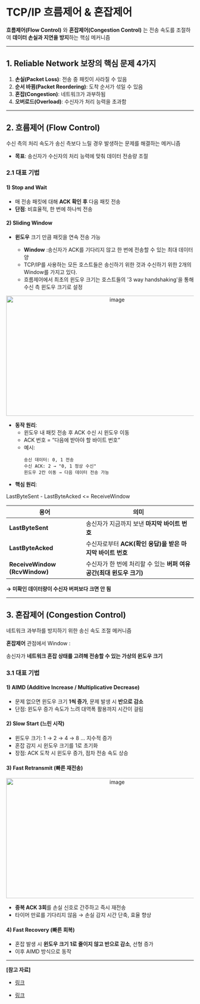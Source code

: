 # TCP/IP 흐름제어 & 혼잡제어

**흐름제어(Flow Control)** 와 **혼잡제어(Congestion Control)** 는 전송 속도를 조절하여 **데이터 손실과 지연을 방지**하는 핵심 메커니즘

---

## 1. Reliable Network 보장의 핵심 문제 4가지
1. **손실(Packet Loss)**: 전송 중 패킷이 사라질 수 있음  
2. **순서 바뀜(Packet Reordering)**: 도착 순서가 섞일 수 있음  
3. **혼잡(Congestion)**: 네트워크가 과부하됨  
4. **오버로드(Overload)**: 수신자가 처리 능력을 초과함  

---

## 2. 흐름제어 (Flow Control)
수신 측의 처리 속도가 송신 측보다 느릴 경우 발생하는 문제를 해결하는 메커니즘
- **목표**: 송신자가 수신자의 처리 능력에 맞춰 데이터 전송량 조절  

### 2.1 대표 기법
#### 1) Stop and Wait
- 매 전송 패킷에 대해 **ACK 확인 후** 다음 패킷 전송  
- **단점**: 비효율적, 한 번에 하나씩 전송  

#### 2) Sliding Window
- **윈도우** 크기 만큼 패킷을 연속 전송 가능

  -  **Window** :송신자가 ACK를 기다리지 않고 한 번에 전송할 수 있는 최대 데이터 양
  -  TCP/IP를 사용하는 모든 호스트들은 송신하기 위한 것과 수신하기 위한 2개의 Window를 가지고 있다.
  -  흐름제어에서 최초의 윈도우 크기는 호스트들의 '3 way handshaking'을 통해 수신 측 윈도우 크기로 설정

<p align="center">
<img width="580" height="322" alt="image" src="https://github.com/user-attachments/assets/bed841a4-34c6-46f0-889b-43450a6c39d1" />
</p>

- **동작 원리**:
  - 윈도우 내 패킷 전송 후 ACK 수신 시 윈도우 이동  
  - ACK 번호 = “다음에 받아야 할 바이트 번호”  
  - 예시:  
    ```
    송신 데이터: 0, 1 전송
    수신 ACK: 2 → "0, 1 정상 수신"
    윈도우 2칸 이동 → 다음 데이터 전송 가능
    ```
- **핵심 원리**:
  
LastByteSent - LastByteAcked <= ReceiveWindow

| 용어 | 의미 |
|------|------|
| **LastByteSent** | 송신자가 지금까지 보낸 **마지막 바이트 번호** |
| **LastByteAcked** | 수신자로부터 **ACK(확인 응답)을 받은 마지막 바이트 번호** |
| **ReceiveWindow (RcvWindow)** | 수신자가 한 번에 처리할 수 있는 **버퍼 여유 공간(최대 윈도우 크기)** |


**→ 미확인 데이터량이 수신자 버퍼보다 크면 안 됨**

---

## 3. 혼잡제어 (Congestion Control)
네트워크 과부하를 방지하기 위한 송신 속도 조절 메커니즘  

**혼잡제어** 관점에서 Window :

송신자가 **네트워크 혼잡 상태를 고려해 전송할 수 있는 가상의 윈도우 크기**

### 3.1 대표 기법
#### 1) AIMD (Additive Increase / Multiplicative Decrease)
- 문제 없으면 윈도우 크기 **1씩 증가**, 문제 발생 시 **반으로 감소**  
- 단점: 윈도우 증가 속도가 느려 대역폭 활용까지 시간이 걸림  

#### 2) Slow Start (느린 시작)
- 윈도우 크기: 1 → 2 → 4 → 8 ... 지수적 증가  
- 혼잡 감지 시 윈도우 크기를 1로 초기화  
- 장점: ACK 도착 시 윈도우 증가, 점차 전송 속도 상승  

#### 3) Fast Retransmit (빠른 재전송)
<p align="center">
<img width="580" height="322" alt="image" src="https://github.com/user-attachments/assets/e740f145-0e34-4322-bb4c-062fea2517bf" />
</p>

- **중복 ACK 3회**를 손실 신호로 간주하고 즉시 재전송  
- 타이머 만료를 기다리지 않음 → 손실 감지 시간 단축, 효율 향상  

#### 4) Fast Recovery (빠른 회복)
- 혼잡 발생 시 **윈도우 크기 1로 줄이지 않고 반으로 감소**, 선형 증가  
- 이후 AIMD 방식으로 동작  

---

**[참고 자료]**

- [링크](https://steady-coding.tistory.com/507)

- [링크](https://gyoogle.dev/blog/computer-science/network/%ED%9D%90%EB%A6%84%EC%A0%9C%EC%96%B4%20&%20%ED%98%BC%EC%9E%A1%EC%A0%9C%EC%96%B4.html)



